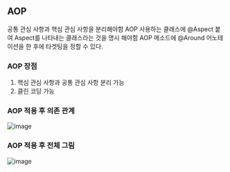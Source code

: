 ## AOP
공통 관심 사항과 핵심 관심 사항을 분리해야함
AOP 사용하는 클래스에 @Aspect 붙여 Aspect를 나타내는 클래스라는 것을 명시 해야함
AOP 메소드에 @Around 어노테이션을 한 후에 타겟팅을 정할 수 있다.

### AOP 장점 
1. 핵심 관심 사항과 공통 관심 사항 분리 가능
2. 클린 코딩 가능
 
 
### AOP 적용 후 의존 관계 
![image](https://user-images.githubusercontent.com/59104703/163541924-b13f2c62-90fe-4cc1-b344-09625f074357.png)

### AOP 적용 후 전체 그림
![image](https://user-images.githubusercontent.com/59104703/163541943-04733f83-aad3-465b-a412-473a3e76adf3.png)

